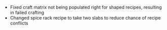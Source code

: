 - Fixed craft matrix not being populated right for shaped recipes, resulting in failed crafting
- Changed spice rack recipe to take two slabs to reduce chance of recipe conflicts